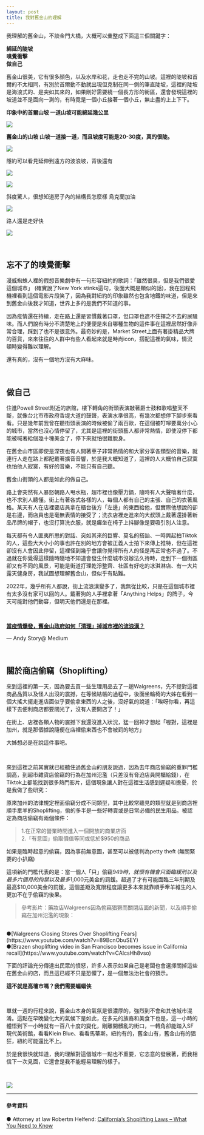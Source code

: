 ```yaml
---
layout: post
title: 我對舊金山的理解
---
```


我理解的舊金山，不談金門大橋，大概可以彙整成下面這三個關鍵字：

  **綿延的陡坡** <br/>
  **嗅覺衝擊** <br/>
  **做自己** <br/>

舊金山很美，它有很多顏色，以及水岸和花，走也走不完的山坡。這裡的陡坡和首爾的不太相同，有別於首爾動不動就出現但克制在同一側的筆直陡坡，這裡的陡坡是海浪式的、是突如其來的，如果剛好需要繞一個長方形的街區，還會發現這裡的坡道並不是面向一測的，有時竟是一個小丘接著一個小丘，無止盡的上上下下。

**印象中的首爾山坡 一道山坡可能綿延幾公里**

![](/assets/img/Seoul-SF.png)


**舊金山的山坡 山坡一道接一道，而且坡度可能是20-30度，真的很陡。**

![](/assets/img/SF-sample2.png)

隱約可以看見延伸到遠方的波浪坡，背後還有

![](/assets/img/SF/any.png)

![](/assets/img/SF/IMG_0145.jpg)

斜度驚人，很想知道房子內的結構長怎麼樣 
烏克蘭加油

![](/assets/img/SF/IMG_0241.png)

路人還是走好快

![](/assets/img/SF/IMG_0287.png)

<br/>

## 忘不了的嗅覺衝擊

漫威蜘蛛人裡的假想音樂劇中有一句形容紐約的歌詞：「雖然很臭，但是我們很愛這個城市」 (確實說了New York stinks這句，後面大概是類似的話)，我在回程飛機裡看到這個電影片段笑了，因為我對紐約的印象雖然也包含地鐵的味道，但是來到舊金山後我才知道，世界上多的是我們不知道的事。

因為疫情還在持續，走在路上還是習慣戴著口罩，但口罩也遮不住揮之不去的尿騷味。而人們說有時分不清楚地上的便便是來自哪種生物的這件事在這裡居然好像非常合理，踩到了也不是很意外。最奇妙的是，Market Street上面有著掛精品大牌的百貨，來來往往的人群中有些人看起來就是時尚icon，搭配這裡的氣味，情況頓時變得難以理解。

還有真的，沒有一個地方沒有大麻味。

<br/>

## 做自己

住進Powell Street附近的旅館，樓下轉角的街頭表演敲著爵士鼓和歌唱整天不斷，就像台北市市政府香堤大道的鼓聲，表演水準很高，有幾次都想停下腳步來看看。只是幾年前我曾在聽街頭表演的時候被偷了兩百歐，在這個被叮嚀要萬分小心的城市，當然也沒心情停留了，尤其是這裡的街頭藝人都非常熱情，即使沒停下都能被喊著給個幾十塊美金了，停下來就怕很難脫身。

在舊金山市區即使是深夜也有人開著車子非常熱情的和大家分享各類型的音樂，就連行人走在路上都配戴著擴音音響，於是我大概知道了，這裡的人大概怕自己寂寞也怕他人寂寞，有好的音樂，不能只有自己聽。

舊金山街頭的人都是如此的做自己。

路上會突然有人暴怒朝路人甩水瓶，超市裡也像壓力鍋，隨時有人大聲嚷著什麼，也不求別人聽懂。街上有著各式各樣的人，每個人都有自己的主張、自己的衣著風格。某天有人在店裡要店員拿在櫃台後方「左邊」的東西給他，但實際他想說的卻是右邊，而店員也是毫無表情的接受了；洗衣店裡走進來的大叔頭上戴著還掛著新品吊牌的帽子，也沒打算洗衣服，就是癱坐在椅子上抖腳像是要吸引別人注意。

每天都有令人匪夷所思的對話、突如其來的巨響、莫名的搭訕、一時興起拍Tiktok的人，這些大大小小的事也許在別的地方會被正義人士拍下來傳上推特，但在這裡卻沒有人會因此停留，這裡怪到幾乎會讓你覺得所有人的怪是再正常也不過了。不過就在你覺得這樣隨時隨地不知道會發生什麼城市沒辦法久待時，走到下一個街區卻又有不同的風景，可能是街道打理乾淨整齊、社區有好吃的冰淇淋店、有一大片露天健身房，我試圖想理解舊金山，但似乎有點難。

2022年，幾乎所有人都說，街上流浪漢變多了，我無從比較，只是在這個城市裡有太多沒有家可以回的人。戴著狗的人手裡拿著「Anything Helps」的牌子，今天可能對他們動容，但明天他們還是在那裡。


<br/>

**[當疫情爆發，舊金山政府如何「清理」掉城市裡的流浪漢？](https://andystory.medium.com/%E7%95%B6%E7%96%AB%E6%83%85%E7%88%86%E7%99%BC-%E8%88%8A%E9%87%91%E5%B1%B1%E6%94%BF%E5%BA%9C%E5%A6%82%E4%BD%95-%E6%B8%85%E7%90%86-%E6%8E%89%E5%9F%8E%E5%B8%82%E8%A3%A1%E7%9A%84%E6%B5%81%E6%B5%AA%E6%BC%A2-1beb10bf40f8)**

— Andy Story@ Medium


<br/>

## 關於商店偷竊（Shoplifting）

來到這裡的第一天，因為要去買一些生理用品去了一趟Walgreens，先不提對這裡商品品質以及怪人出沒的震撼，在等候結帳的過程中，後面坐輪椅的大姊在看到一個大搖大擺走進店面似乎要偷拿東西的人之後，沒好氣的說道：「唉呀你看，再這樣下去便利商店都要關光了，沒有人要開店了！」

在街上、店裡各類人物的震撼下我還沒進入狀況，猛一回神才想起「喔對，這裡是加州，就是那個據說隨便在店裡偷東西也不會被罰的地方」

大姊想必是在說這件事吧。

<br/>

來到這裡之前其實就已經聽住過舊金山的朋友說過，因為去年商店偷竊的重罪門檻調高，到超市雜貨店偷竊的行為在加州氾濫（只差沒有脅迫店員開櫃給錢），在Tiktok上都能找到很多熱門影片，這個現象讓人對在這裡生活感到遲疑和擔憂，於是我做了些研究：

原來加州的法律規定裡面偷竊分成不同類型，其中比較常聽見的類型就是到商店裡順手牽羊的Shoplifting，偷的多半是一些好轉賣或是日常必備的民生用品。被認定為商店偷竊有兩個條件：
  
 > 1.在正常的營業時間進入一個開放的商業店面  <br/>
 > 2.「有意圖」偷取價值等同或低於$950的商品

如果是臨時起意的偷竊，因為事前無意圖，甚至可以被低判為petty theft (無關緊要的小扒竊)

這項新的門檻代表的是：當一個人「只」偷竊$949時，就很有機會只面臨緩刑以及最多六個月的拘禁以及最多$1,000元美金的罰鍰。超過了才有可能面臨三年刑期及最高$10,000美金的罰鍰，這個差距及寬限程度讓更多本來就靠順手牽羊維生的人更加不在乎偷竊的後果。

> 參考影片：藥妝店Walgreens因為偷竊猖獗而關閉店面的新聞，以及順手偷竊在加州氾濫的現象：
<br/> 
●[Walgreens Closing Stores Over Shoplifting Fears](https://www.youtube.com/watch?v=89BcnObuSEY)
<br/>
●[Brazen shoplifting video in San Francisco becomes issue in California recall](https://www.youtube.com/watch?v=CAIcsHh8vso)

<br/>

下面的評論充分傳達出民眾的憤怒，許多人表示如果自己是老闆也會選擇關掉這些在舊金山的店，而且這已經不只是恐懼了，是一個無法治社會的預示。

**這不就是高壇市嗎？我們需要蝙蝠俠**

<br/>

單就一週的行程來說，舊金山本身的氣氛是很濃厚的，強烈到不會和其他城市混淆。這點在早晚變化大的氣候下是如此，在多元的族裔和美食下也是，這一小時的體悟到下一小時就有一百八十度的變化，剛離開髒亂的街口，一轉角卻能踏入SF現代美術館，看看Klein Blue、看看馬蒂斯。紐約有的，舊金山有，舊金山有的猖狂，紐約可能還比不上。

於是我很快就知道，我的理解對這個城市一點也不重要，它恣意的發展著，而我相信下一次見面，它還會是我不能輕易理解的樣子。

<br/>

![](/assets/img/SF/IMG_0302.png)
<br/>

---
#### 參考資料

● Attorney at law Robertm Helfend: 
[California’s Shoplifting Laws – What You Need to Know](https://www.robertmhelfend.com/criminal-defense/california-shoplifting-laws/?fbclid=IwAR2-bVR1VtsTXdOJdZjcf54_KanZL_o79pzl3i-WjYYtpQLBqNTscXz-LkI)
